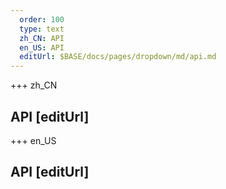 ```yaml
---   
  order: 100
  type: text
  zh_CN: API
  en_US: API
  editUrl: $BASE/docs/pages/dropdown/md/api.md
---      
```


+++  zh_CN
## API [editUrl]    


+++ en_US
## API [editUrl]     

